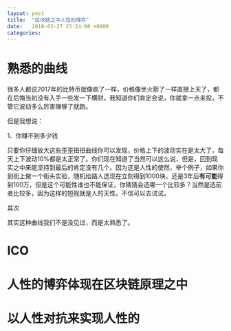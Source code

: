 ```yaml
---
layout: post
title:  "区块链之中人性的博弈"
date:   2018-02-27 23:24:00 +0800
categories: 
---
```


# 熟悉的曲线

很多人都说2017年的比特币就像疯了一样，价格像坐火箭了一样直接上天了，都在后悔当初没有入手一些发一下横财。我知道你们肯定会说，你就拿一点来投，不管它波动多么厉害赚够了就跑。

但是我想说：

1、你赚不到多少钱

只要你仔细放大这些歪歪扭扭曲线你可以发现，价格上下的波动实在是太大了，每天上下波动10%都是太正常了。你们现在知道了当然可以这么说，但是，回到现实之中来能坚持到最后的肯定没有几个。因为这是人性的使然，举个例子，如果你到街上做一个街头实验，随机给路人选现在立刻得到1000块，还是3年后**有可能**得到100万，但是这个可能性谁也不能保证，你猜猜会选哪一个比较多？当然是选前者比较多，因为这样的短视就是人的天性。不信可以去试试。

其次

其实这种曲线我们不是没见过，而是太熟悉了。

# ICO

# 人性的博弈体现在区块链原理之中

# 以人性对抗来实现人性的

